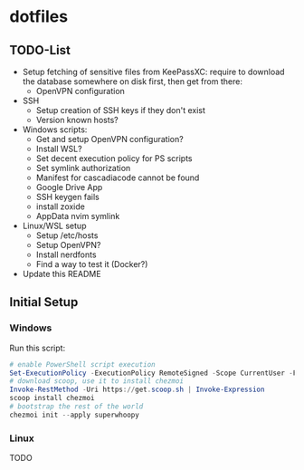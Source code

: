 # dotfiles

## TODO-List

* Setup fetching of sensitive files from KeePassXC: require to download the
    database somewhere on disk first, then get from there:
    * OpenVPN configuration
* SSH
    * Setup creation of SSH keys if they don't exist
    * Version known hosts?
* Windows scripts:
    * Get and setup OpenVPN configuration?
    * Install WSL?
    * Set decent execution policy for PS scripts
    * Set symlink authorization
    * Manifest for cascadiacode cannot be found
    * Google Drive App
    * SSH keygen fails
    * install zoxide
    * AppData nvim symlink
* Linux/WSL setup
    * Setup /etc/hosts
    * Setup OpenVPN?
    * Install nerdfonts
    * Find a way to test it (Docker?)
* Update this README

## Initial Setup

### Windows

Run this script:

```ps1
# enable PowerShell script execution
Set-ExecutionPolicy -ExecutionPolicy RemoteSigned -Scope CurrentUser -Force
# download scoop, use it to install chezmoi
Invoke-RestMethod -Uri https://get.scoop.sh | Invoke-Expression
scoop install chezmoi
# bootstrap the rest of the world
chezmoi init --apply superwhoopy
```

### Linux

TODO

